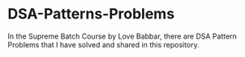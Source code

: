 # DSA-Patterns-Problems
In the Supreme Batch Course by Love Babbar, there are DSA Pattern Problems that I have solved and shared in this repository.

